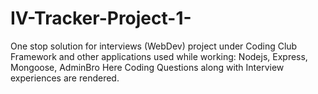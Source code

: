 # IV-Tracker-Project-1-
One stop solution for interviews (WebDev) project under Coding Club
Framework and other applications used while working: Nodejs, Express, Mongoose, AdminBro
Here Coding Questions along with Interview experiences are rendered.


